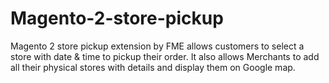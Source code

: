 # Magento-2-store-pickup
Magento 2 store pickup extension by FME allows customers to select a store with date &amp; time to pickup their order.  It also allows Merchants to add all their physical stores with details and display them on Google map. 
